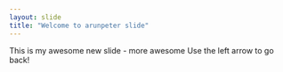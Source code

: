 ```yaml
---
layout: slide
title: "Welcome to arunpeter slide"
---
```

This is my awesome new slide - more awesome
Use the left arrow to go back!
